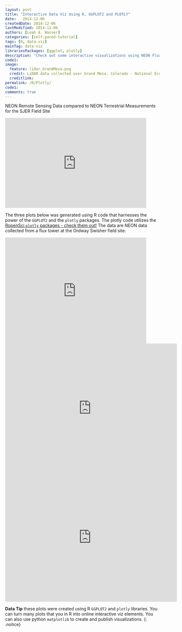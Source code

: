 ```yaml
---
layout: post
title: "Interactive Data Viz Using R, GGPLOT2 and PLOTLY"
date:   2014-12-06
createdDate: 2014-12-06
lastModified: 2014-12-06
authors: [Leah A. Wasser]
categories: [self-paced-tutorial]
tags: [R, data-viz]
mainTag: data-viz
librariesPackages: [ggplot, plotly]
description: "Check out some interactive visualizations using NEON Flux Tower Temperature data created using R and Plotly."
code1: 
image:
  feature: lidar_GrandMesa.png
  credit: LiDAR data collected over Grand Mesa, Colorado - National Ecological Observatory Network (NEON)
  creditlink:
permalink: /R/Plotly/
code1:
comments: true
---
```

NEON Remote Sensing Data compared to NEON Terrestrial Measurements for the SJER Field Site

<iframe width="460" height="293" frameborder="0" seamless="seamless" scrolling="no" src="https://plot.ly/~leahawasser/24.embed?width=460&height=293"></iframe>

The three plots below was generated using R code that harnesses the power of the `GGPLOT2` and the `plotly` packages. The plotly code utilizes the <a href="http://ropensci.org/packages/" target="_blank">RopenSci `plotly` packages - check them out!</a> The data are NEON data collected from a flux tower at the Ordway Swisher field site. 

<iframe width="460" height="345" frameborder="0" seamless="seamless" scrolling="no" src="https://plot.ly/~leahawasser/6.embed?width=460&height=345"></iframe>


<iframe width="560" height="420" frameborder="0" seamless="seamless" scrolling="no" src="https://plot.ly/~leahawasser/16.embed?width=800&height=600"></iframe>

<iframe width="560" height="420" frameborder="0" seamless="seamless" scrolling="no" src="https://plot.ly/~leahawasser/19.embed?width=800&height=600"></iframe>


<i class="fa fa-star"></i> **Data Tip** these plots were created using R `GGPLOT2` and `plotly` libraries. You can turn many plots that you in R into online interactive viz elements. You can also use python `matplotlib` to create and publish visualizations.
{: .notice}


